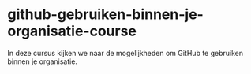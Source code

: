 # github-gebruiken-binnen-je-organisatie-course
In deze cursus kijken we naar de mogelijkheden om GitHub te gebruiken binnen je organisatie.
